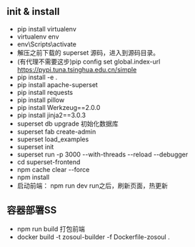 ## init & install

- pip install virtualenv
- virtualenv env
- env\Scripts\activate
- 解压之前下载的 superset 源码，进入到源码目录。
- (有代理不需要这步)pip config set global.index-url https://pypi.tuna.tsinghua.edu.cn/simple
- pip install -e .
- pip install apache-superset
- pip install requests
- pip install pillow
- pip install Werkzeug==2.0.0
- pip install jinja2==3.0.3
- superset db upgrade 初始化数据库
- superset fab create-admin
- superset load_examples
- superset init
- superset run -p 3000 --with-threads --reload --debugger
- cd superset-frontend
- npm cache clear --force
- npm install
- 启动前端： npm run dev run之后，刷新页面，热更新

## 容器部署SS

- npm run build 打包前端
- docker build -t zosoul-builder -f Dockerfile-zosoul .

